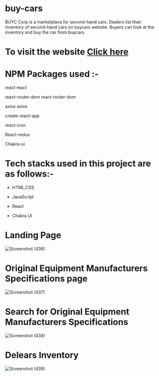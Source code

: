 # buy-cars


BUYC Corp is a marketplace for second-hand cars. Dealers list their inventory of second-hand cars on 
buycars website. Buyers can look at the inventory and buy the car from buycars.


# To visit the website [Click here](https://buycars-ten.vercel.app/)

# NPM Packages used :-

react react

react-router-dom react-router-dom

axios axios

create-react-app

react-icon

React-redux

Chakra-ui

# Tech stacks used in this project are as follows:-

- HTML,CSS

- JavaScript

- React

- Chakra UI

# Landing Page
![Screenshot (436)](https://github.com/sharunnd/BUYC_Corp/assets/119393327/2a4c286d-a175-4115-bff9-76211846e41f)

# Original Equipment Manufacturers Specifications page
![Screenshot (437)](https://github.com/sharunnd/BUYC_Corp/assets/119393327/b60c4075-bfcc-4ab7-a4f9-b3f443e15790)

# Search for Original Equipment Manufacturers Specifications 
![Screenshot (438)](https://github.com/sharunnd/BUYC_Corp/assets/119393327/64d1713e-ed56-47e2-8d8e-e70c833215c8)

# Delears Inventory
![Screenshot (439)](https://github.com/sharunnd/BUYC_Corp/assets/119393327/acac3991-7545-4b46-8cb8-3a3c3c273f5e)

